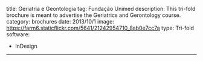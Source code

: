 title: Geriatria e Geontologia
tag: Fundação Unimed
description: This tri-fold brochure is meant to advertise the Geriatrics and Gerontology course.
category: brochures
date: 2013/10/1
image: https://farm6.staticflickr.com/5641/21242954710_8ab0e7cc7a
type: Tri-fold
software:
- InDesign
---
